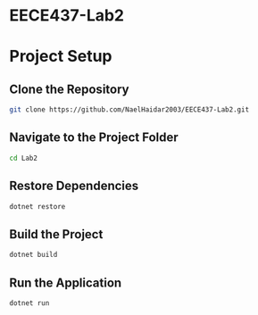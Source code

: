 # EECE437-Lab2

# Project Setup

## Clone the Repository
```sh
git clone https://github.com/NaelHaidar2003/EECE437-Lab2.git
```

## Navigate to the Project Folder
```sh
cd Lab2
```

## Restore Dependencies
```sh
dotnet restore
```

## Build the Project
```sh
dotnet build
```

## Run the Application
```sh
dotnet run
```
